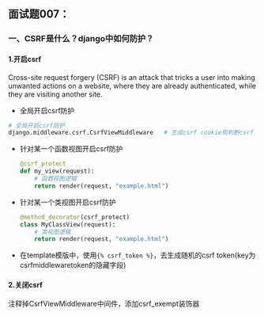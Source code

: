 ## 面试题007：



### 一、CSRF是什么？django中如何防护？

#### 1.开启csrf

Cross-site request forgery (CSRF) is an attack that tricks a user into making unwanted actions on a website, where they are already authenticated, while they are visiting another site. 

- 全局开启csrf防护

```python
# 全局开启csrf防护
django.middleware.csrf.CsrfViewMiddleware	# 生成csrf cookie和判断csrf token是否正确
```

- 针对某一个函数视图开启csrf防护

  ```python
  @csrf_protect
  def my_view(request):
      # 函数视图逻辑
      return render(request, "example.html")
  ```

- 针对某一个类视图开启csrf防护

  ```python
  @method_decorator(csrf_protect)
  class MyClassView(request):
      # 类视图逻辑
      return render(request, "example.html")
  ```

- 在template模版中，使用`{% csrf_token %}`，去生成随机的csrf token(key为csrfmiddlewaretoken的隐藏字段)



#### 2.关闭csrf

注释掉CsrfViewMiddleware中间件，添加csrf_exempt装饰器